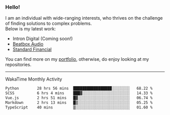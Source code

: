 ### Hello!

I am an individual with wide-ranging interests, who thrives on the challenge of finding solutions to complex problems. <br/> Below is my latest work:
- Intron Digital (Coming soon!)
- [Beatbox Audio](https://bumbleboss.xyz/w/beatbox-audio)
- [Standard Financial](https://bumbleboss.xyz/w/standard-financial)

You can find more on my [portfolio](https://bumbleboss.xyz/work), otherwise, do enjoy looking at my repositories.

---

WakaTime Monthly Activity

<!--START_SECTION:waka-->

```txt
Python        28 hrs 56 mins  █████████████████░░░░░░░░   68.22 %
SCSS          6 hrs 4 mins    ███▓░░░░░░░░░░░░░░░░░░░░░   14.33 %
Vue.js        2 hrs 51 mins   █▓░░░░░░░░░░░░░░░░░░░░░░░   06.74 %
Markdown      2 hrs 13 mins   █▒░░░░░░░░░░░░░░░░░░░░░░░   05.25 %
TypeScript    40 mins         ▒░░░░░░░░░░░░░░░░░░░░░░░░   01.60 %
```

<!--END_SECTION:waka-->
